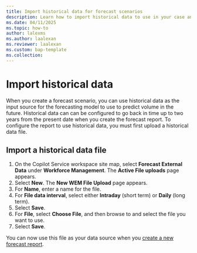 ```yaml
---
title: Import historical data for forecast scenarios
description: Learn how to import historical data to use in your case and conversation forecast scenarios.
ms.date: 04/11/2025
ms.topic: how-to
author: lalexms
ms.author: laalexan
ms.reviewer: laalexan
ms.custom: bap-template
ms.collection:
---
```

# Import historical data

When you create a forecast scenario, you can use historical data as the input source for the forecasting model to use to predict volume in the future. Historical data can can be configured to go back in time up to two years from the present date when you create the forecast report. To configure the report to use historical data, you must first upload a historical data file.

## Import a historical data file 

1. On the Copilot Service workspace site map, select **Forecast External Data** under **Workforce Management**. The **Active File uploads** page appears.
1. Select **New**. The **New WEM File Upload** page appears.
1. For **Name**, enter a name for the file.
1. For **File data interval**, select either **Intraday** (short term) or **Daily** (long term).
1. Select **Save**.
1. For **File**, select **Choose File**, and then browse to and select the file you want to use.
1. Select **Save**.

You can now use this file as your data source when you [create a new forecast report](wfm-forecast-scenarios.md#create-a-short-term-or-long-term-forecast-report).
